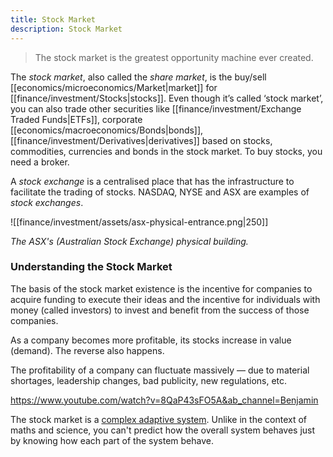 ```yaml
---
title: Stock Market
description: Stock Market
---
```


> The stock market is the greatest opportunity machine ever created.

The *stock market*, also called the *share market*, is the buy/sell [[economics/microeconomics/Market|market]] for [[finance/investment/Stocks|stocks]]. Even though it’s called ‘stock market’, you can also trade other securities like [[finance/investment/Exchange Traded Funds|ETFs]], corporate [[economics/macroeconomics/Bonds|bonds]], [[finance/investment/Derivatives|derivatives]] based on stocks, commodities, currencies and bonds in the stock market. To buy stocks, you need a broker.

A *stock exchange* is a centralised place that has the infrastructure to facilitate the trading of stocks. NASDAQ, NYSE and ASX are examples of *stock exchanges*.  

![[finance/investment/assets/asx-physical-entrance.png|250]]

*The ASX's (Australian Stock Exchange) physical building.*

### Understanding the Stock Market
The basis of the stock market existence is the incentive for companies to acquire funding to execute their ideas and the incentive for individuals with money (called investors) to invest and benefit from the success of those companies.

As a company becomes more profitable, its stocks increase in value (demand). The reverse also happens.

The profitability of a company can fluctuate massively — due to material shortages, leadership changes, bad publicity, new regulations, etc. 





https://www.youtube.com/watch?v=8QaP43sFO5A&ab_channel=Benjamin


The stock market is a [complex adaptive system](https://en.wikipedia.org/wiki/Complex_adaptive_system). Unlike in the context of maths and science, you can't predict how the overall system behaves just by knowing how each part of the system behave. 
